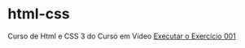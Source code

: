 # html-css
 Curso de Html e CSS 3 do Curso em Vídeo
<a href= "https://ardusdu.github.io/html-css/exercicios/ex001/index.html" >Executar o Exercício 001</a>
